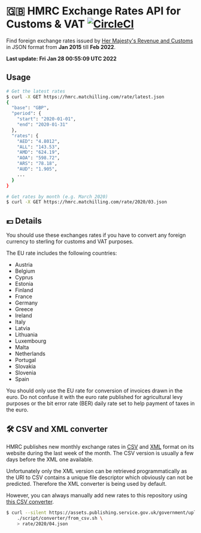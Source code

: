 <!--
*** ----------------------------------------------------------------
*** NOTE: THIS IS AN AUTO-GENERATED FILE. DO NOT MODIFY IT DIRECTLY.
*** ----------------------------------------------------------------
-->

# 🇬🇧 HMRC Exchange Rates API for Customs & VAT [![CircleCI](https://circleci.com/gh/matchilling/hmrc-exchange-rates.svg?style=svg)](https://circleci.com/gh/matchilling/hmrc-exchange-rates)

Find foreign exchange rates issued by [Her Majesty's Revenue and Customs][hmrc-url]
in JSON format from __Jan 2015__ till __Feb 2022__.

__Last update: Fri Jan 28 00:55:09 UTC 2022__

## Usage

```sh
# Get the latest rates
$ curl -X GET https://hmrc.matchilling.com/rate/latest.json
{
  "base": "GBP",
  "period": {
    "start": "2020-01-01",
    "end": "2020-01-31"
  },
  "rates": {
    "AED": "4.8012",
    "ALL": "143.53",
    "AMD": "624.19",
    "AOA": "598.72",
    "ARS": "78.18",
    "AUD": "1.905",
    ...
  }
}

# Get rates by month (e.g. March 2020)
$ curl -X GET https://hmrc.matchilling.com/rate/2020/03.json
```

## 💷 Details

You should use these exchanges rates if you have to convert any foreign currency to sterling for customs and VAT purposes.

The EU rate includes the following countries:

- Austria
- Belgium
- Cyprus
- Estonia
- Finland
- France
- Germany
- Greece
- Ireland
- Italy
- Latvia
- Lithuania
- Luxembourg
- Malta
- Netherlands
- Portugal
- Slovakia
- Slovenia
- Spain

You should only use the EU rate for conversion of invoices drawn in the euro. Do not confuse it with the euro rate
published for agricultural levy purposes or the bit error rate (BER) daily rate set to help payment of taxes in the euro.

## 🛠 CSV and XML converter

HMRC publishes new monthly exchange rates in [CSV][hmrc-csv-rates] and [XML][hmrc-xml-rates] format on its website during
the last week of the month. The CSV version is usually a few days before the XML one available.

Unfortunately only the XML version can be retrieved programmatically as the URI to CSV contains a unique file descriptor
which obviously can not be predicted. Therefore the XML converter is being used by default.

However, you can always manually add new rates to this repository using [this CSV converter](./script/converter/from_csv.sh).

```sh
$ curl --silent https://assets.publishing.service.gov.uk/government/uploads/system/uploads/attachment_data/file/874383/exrates-monthly-0420.csv | \
    ./script/converter/from_csv.sh \
    > rate/2020/04.json
```

<!-- MARKDOWN LINKS -->
[hmrc-url]: https://www.gov.uk/government/organisations/hm-revenue-customs
[hmrc-csv-rates]: https://www.gov.uk/government/publications/hmrc-exchange-rates-for-2020-monthly
[hmrc-xml-rates]: http://www.hmrc.gov.uk/softwaredevelopers/2020-exrates.html
